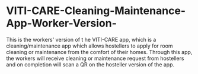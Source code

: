 # VITI-CARE-Cleaning-Maintenance-App-Worker-Version-
This is the workers' version of t he VITI-CARE app, which is a cleaning/maintenance app which allows hostellers to apply for room cleaning or maintenance from the comfort of their homes.  Through this app, the workers will receive cleaning or maintenance request from hostellers and on completion will scan a QR on the hosteller version of the app.
